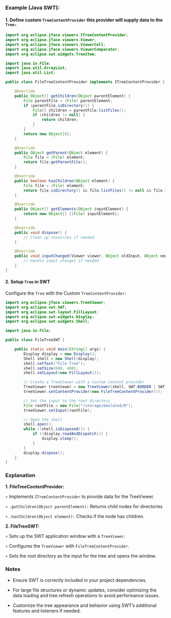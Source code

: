 ### Example (Java SWT):

#### 1. Define custom `TreeContentProvider` this provider will supply data to the `Tree:`

```java 
import org.eclipse.jface.viewers.ITreeContentProvider;
import org.eclipse.jface.viewers.Viewer;
import org.eclipse.jface.viewers.ViewerCell;
import org.eclipse.jface.viewers.ViewerComparator;
import org.eclipse.swt.widgets.TreeItem;

import java.io.File;
import java.util.ArrayList;
import java.util.List;

public class FileTreeContentProvider implements ITreeContentProvider {

    @Override
    public Object[] getChildren(Object parentElement) {
        File parentFile = (File) parentElement;
        if (parentFile.isDirectory()) {
            File[] children = parentFile.listFiles();
            if (children != null) {
                return children;
            }
        }
        return new Object[0];
    }

    @Override
    public Object getParent(Object element) {
        File file = (File) element;
        return file.getParentFile();
    }

    @Override
    public boolean hasChildren(Object element) {
        File file = (File) element;
        return file.isDirectory() && file.listFiles() != null && file.listFiles().length > 0;
    }

    @Override
    public Object[] getElements(Object inputElement) {
        return new Object[] {(File) inputElement};
    }

    @Override
    public void dispose() {
        // Clean up resources if needed
    }

    @Override
    public void inputChanged(Viewer viewer, Object oldInput, Object newInput) {
        // Handle input changes if needed
    }
}
```

#### 2. Setup `Tree` in SWT

Configure the `Tree` with the Custom `TreeContentProvider:`

```java
import org.eclipse.jface.viewers.TreeViewer;
import org.eclipse.swt.SWT;
import org.eclipse.swt.layout.FillLayout;
import org.eclipse.swt.widgets.Display;
import org.eclipse.swt.widgets.Shell;

import java.io.File;

public class FileTreeSWT {

    public static void main(String[] args) {
        Display display = new Display();
        Shell shell = new Shell(display);
        shell.setText("File Tree");
        shell.setSize(600, 400);
        shell.setLayout(new FillLayout());

        // Create a TreeViewer with a custom content provider
        TreeViewer treeViewer = new TreeViewer(shell, SWT.BORDER | SWT.V_SCROLL | SWT.H_SCROLL);
        treeViewer.setContentProvider(new FileTreeContentProvider());

        // Set the input to the root directory
        File rootFile = new File("/storage/emulated/0");
        treeViewer.setInput(rootFile);

        // Open the shell
        shell.open();
        while (!shell.isDisposed()) {
            if (!display.readAndDispatch()) {
                display.sleep();
            }
        }
        display.dispose();
    }
}
```

### Explanation 

**1. FileTreeContentProvider:**

   &#9702; Implements `ITreeContentProvider` to provide data for the TreeViewer.

   &#9702; `.getChildren(Object parentElement):` Returns child nodes for directories

   &#9702; `.hasChildren(Object element):` Checks if the node has children.

**2. FileTreeSWT:**

   &#9702; Sets up the SWT application window with a `TreeViewer`.

   &#9702; Configures the `TreeViewer` with `FileTreeContentProvider`.

   &#9702; Sets the root directory as the input for the tree and opens the window.

### Notes 

- Ensure SWT is correctly included in your project dependencies.

- For large file structures or dynamic updates, consider optimizing the data loading and tree refresh operations to avoid performance issues.

- Customize the tree appearance and behavior using SWT’s additional features and listeners if needed.